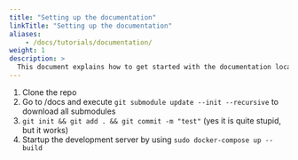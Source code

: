 ```yaml
---
title: "Setting up the documentation"
linkTitle: "Setting up the documentation"
aliases:
    - /docs/tutorials/documentation/
weight: 1
description: >
  This document explains how to get started with the documentation locally
---
```


1. Clone the repo 
2. Go to /docs and execute `git submodule update --init --recursive` to download all submodules
3. `git init && git add . && git commit -m "test"` (yes it is quite stupid, but it works)
4. Startup the development server by using `sudo docker-compose up --build`
